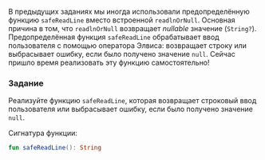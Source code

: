 В предыдущих заданиях мы иногда использовали предопределённую функцию `safeReadLine` вместо встроенной `readlnOrNull`. Основная причина в том, что `readlnOrNull` возвращает _nullable_ значение (`String?`). Предопределённая функция `safeReadLine` обрабатывает ввод пользователя с помощью оператора Элвиса: возвращает строку или выбрасывает ошибку, если было получено значение `null`. Сейчас пришло время реализовать эту функцию самостоятельно!

### Задание

Реализуйте функцию `safeReadLine`, которая возвращает строковый ввод пользователя или выбрасывает ошибку, если было получено значение `null`.

<div class="hint" title="Нажмите, чтобы увидеть сигнатуру функции safeReadLine">

Сигнатура функции:
```kotlin
fun safeReadLine(): String
```
</div>